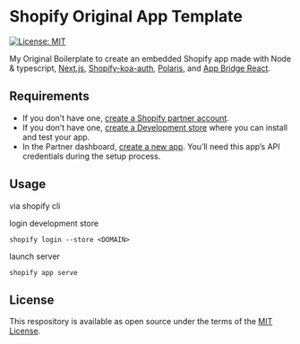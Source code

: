 # Shopify Original App Template

[![License: MIT](https://img.shields.io/badge/License-MIT-green.svg)](LICENSE.md)

My Original Boilerplate to create an embedded Shopify app made with Node & typescript, [Next.js](https://nextjs.org/), [Shopify-koa-auth](https://github.com/Shopify/quilt/tree/master/packages/koa-shopify-auth), [Polaris](https://github.com/Shopify/polaris-react), and [App Bridge React](https://shopify.dev/tools/app-bridge/react-components).

## Requirements

- If you don’t have one, [create a Shopify partner account](https://partners.shopify.com/signup).
- If you don’t have one, [create a Development store](https://help.shopify.com/en/partners/dashboard/development-stores#create-a-development-store) where you can install and test your app.
- In the Partner dashboard, [create a new app](https://help.shopify.com/en/api/tools/partner-dashboard/your-apps#create-a-new-app). You’ll need this app’s API credentials during the setup process.

## Usage
via shopify cli

login development store
```shell
shopify login --store <DOMAIN>
```

launch server
```shell
shopify app serve
```
## License

This respository is available as open source under the terms of the [MIT License](https://opensource.org/licenses/MIT).
